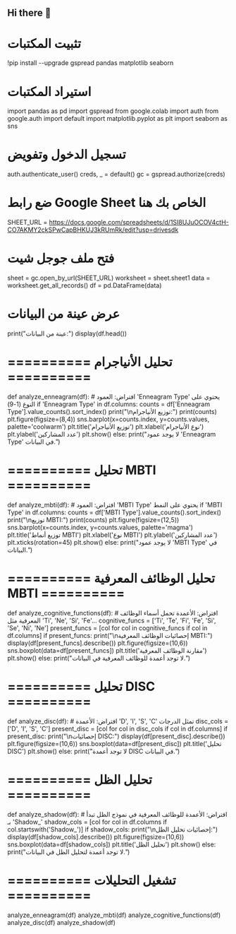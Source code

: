 ## Hi there 👋

<!--
**northex0/northex0** is a ✨ _special_ ✨ repository because its `README.md` (this file) appears on your GitHub profile.

Here are some ideas to get you started:

- 🔭 I’m currently working on ...
- 🌱 I’m currently learning ...
- 👯 I’m looking to collaborate on ...
- 🤔 I’m looking for help with ...
- 💬 Ask me about ...
- 📫 How to reach me: ...
- 😄 Pronouns: ...
- ⚡ Fun fact: ...
-->
# تثبيت المكتبات
!pip install --upgrade gspread pandas matplotlib seaborn

# استيراد المكتبات
import pandas as pd
import gspread
from google.colab import auth
from google.auth import default
import matplotlib.pyplot as plt
import seaborn as sns

# تسجيل الدخول وتفويض
auth.authenticate_user()
creds, _ = default()
gc = gspread.authorize(creds)

# ضع رابط Google Sheet الخاص بك هنا
SHEET_URL = https://docs.google.com/spreadsheets/d/1SI8UJuOCOV4ctH-CO7AKMY2ckSPwCapBHKUJ3kRUmRk/edit?usp=drivesdk

# فتح ملف جوجل شيت
sheet = gc.open_by_url(SHEET_URL)
worksheet = sheet.sheet1
data = worksheet.get_all_records()
df = pd.DataFrame(data)

# عرض عينة من البيانات
print("عينة من البيانات:")
display(df.head())

# ========== تحليل الأنياجرام ==========
def analyze_enneagram(df):
    # افتراض: العمود 'Enneagram Type' يحتوي على النوع (1-9)
    if 'Enneagram Type' in df.columns:
        counts = df['Enneagram Type'].value_counts().sort_index()
        print("\nتوزيع الأنياجرام:")
        print(counts)
        plt.figure(figsize=(8,4))
        sns.barplot(x=counts.index, y=counts.values, palette='coolwarm')
        plt.title('توزيع الأنياجرام')
        plt.xlabel('نوع الأنياجرام')
        plt.ylabel('عدد المشاركين')
        plt.show()
    else:
        print("لا يوجد عمود 'Enneagram Type' في البيانات.")

# ========== تحليل MBTI ==========
def analyze_mbti(df):
    # افتراض: العمود 'MBTI Type' يحتوي على النمط
    if 'MBTI Type' in df.columns:
        counts = df['MBTI Type'].value_counts().sort_index()
        print("\nتوزيع MBTI:")
        print(counts)
        plt.figure(figsize=(12,5))
        sns.barplot(x=counts.index, y=counts.values, palette='magma')
        plt.title('توزيع أنماط MBTI')
        plt.xlabel('نوع MBTI')
        plt.ylabel('عدد المشاركين')
        plt.xticks(rotation=45)
        plt.show()
    else:
        print("لا يوجد عمود 'MBTI Type' في البيانات.")

# ========== تحليل الوظائف المعرفية MBTI ==========
def analyze_cognitive_functions(df):
    # افتراض: الأعمدة تحمل أسماء الوظائف المعرفية مثل 'Ti', 'Ne', 'Si', 'Fe'...
    cognitive_funcs = ['Ti', 'Te', 'Fi', 'Fe', 'Si', 'Se', 'Ni', 'Ne']
    present_funcs = [col for col in cognitive_funcs if col in df.columns]
    if present_funcs:
        print("\nإحصائيات الوظائف المعرفية MBTI:")
        display(df[present_funcs].describe())
        plt.figure(figsize=(10,6))
        sns.boxplot(data=df[present_funcs])
        plt.title('مقارنة الوظائف المعرفية')
        plt.show()
    else:
        print("لا توجد أعمدة للوظائف المعرفية في البيانات.")

# ========== تحليل DISC ==========
def analyze_disc(df):
    # افتراض: الأعمدة 'D', 'I', 'S', 'C' تمثل الدرجات
    disc_cols = ['D', 'I', 'S', 'C']
    present_disc = [col for col in disc_cols if col in df.columns]
    if present_disc:
        print("\nإحصائيات DISC:")
        display(df[present_disc].describe())
        plt.figure(figsize=(10,6))
        sns.boxplot(data=df[present_disc])
        plt.title('تحليل DISC')
        plt.show()
    else:
        print("لا توجد أعمدة DISC في البيانات.")

# ========== تحليل الظل ==========
def analyze_shadow(df):
    # افتراض: الأعمدة للوظائف المعرفية في نموذج الظل تبدأ بـ 'Shadow_'
    shadow_cols = [col for col in df.columns if col.startswith('Shadow_')]
    if shadow_cols:
        print("\nإحصائيات تحليل الظل:")
        display(df[shadow_cols].describe())
        plt.figure(figsize=(10,6))
        sns.boxplot(data=df[shadow_cols])
        plt.title('تحليل الظل')
        plt.show()
    else:
        print("لا توجد أعمدة لتحليل الظل في البيانات.")

# ========== تشغيل التحليلات ==========
analyze_enneagram(df)
analyze_mbti(df)
analyze_cognitive_functions(df)
analyze_disc(df)
analyze_shadow(df)
